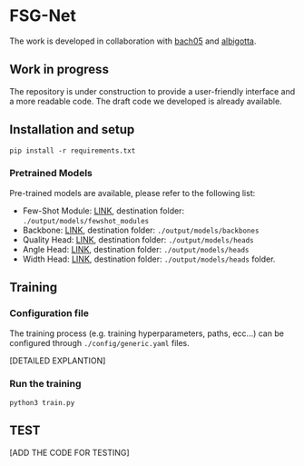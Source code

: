 # FSG-Net

The work is developed in collaboration with [bach05](https://github.com/bach05) and [albigotta](https://github.com/albigotta).

## Work in progress

The repository is under construction to provide a user-friendly interface and a more readable code. The draft code we developed is already available. 

## Installation and setup
```commandline
pip install -r requirements.txt
```
### Pretrained Models

Pre-trained models are available, please refer to the following list:

- Few-Shot Module: [LINK](https://drive.google.com/file/d/1TWqorlp8rj_6B2rZ1NqXYJyFjBJ38A9V/view?usp=drive_link), destination folder: `./output/models/fewshot_modules`
- Backbone: [LINK](https://drive.google.com/file/d/11dP--yA4kLwp94O85ZBIX9JTUX7SIHfL/view?usp=drive_link), destination folder: `./output/models/backbones`
- Quality Head: [LINK](https://drive.google.com/file/d/1Clid9DRfW43TcUMXJKgaLdjJc6hUCbld/view?usp=drive_link), destination folder: `./output/models/heads`
- Angle Head: [LINK](https://drive.google.com/file/d/1CJNL2jDRcv_m8mh0T73khTTuiQcLRM2F/view?usp=drive_link), destination folder: `./output/models/heads`
- Width Head: [LINK](https://drive.google.com/file/d/1XboYx4olOdyomchxo73cO7Kf8ajs9l_5/view?usp=drive_link), destination folder: `./output/models/heads`
 folder. 

## Training

### Configuration file
The training process (e.g. training hyperparameters, paths, ecc...) can be configured through `./config/generic.yaml` files. 

[DETAILED EXPLANTION]

### Run the training

```commandline
python3 train.py
```

## TEST

[ADD THE CODE FOR TESTING]